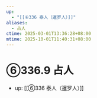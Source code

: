 ```yaml
---
up:
  - "[[⑥336 泰人（暹罗人）]]"
aliases:
  - 占人
ctime: 2025-03-01T13:36:28+08:00
mtime: 2025-10-01T11:40:31+08:00
---
```


# ⑥336.9 占人

- up: [[⑥336 泰人（暹罗人）]]
